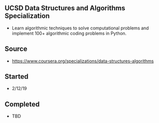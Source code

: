 ## UCSD Data Structures and Algorithms Specialization
- Learn algorithmic techniques to solve computational problems and implement 100+ algorithmic coding problems in Python.

## Source
- https://www.coursera.org/specializations/data-structures-algorithms

## Started
- 2/12/19

## Completed
- TBD


